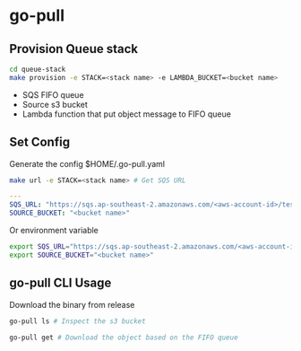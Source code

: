 # go-pull

## Provision Queue stack

```bash
cd queue-stack
make provision -e STACK=<stack name> -e LAMBDA_BUCKET=<bucket name>
```

- SQS FIFO queue
- Source s3 bucket
- Lambda function that put object message to FIFO queue

## Set Config

Generate the config $HOME/.go-pull.yaml

```bash
make url -e STACK=<stack name> # Get SQS URL
```

```yaml
---
SQS_URL: "https://sqs.ap-southeast-2.amazonaws.com/<aws-account-id>/test-fifo-queue-ModelUpdatesSQSQueue-13LVZGQ6PGZTS.fifo"
SOURCE_BUCKET: "<bucket name>"
```

Or environment variable

```bash
export SQS_URL="https://sqs.ap-southeast-2.amazonaws.com/<aws-account-id>/test-fifo-queue-ModelUpdatesSQSQueue-13LVZGQ6PGZTS.fifo"
export SOURCE_BUCKET="<bucket name>"
```

## go-pull CLI Usage

Download the binary from release

```bash
go-pull ls # Inspect the s3 bucket

go-pull get # Download the object based on the FIFO queue
```
